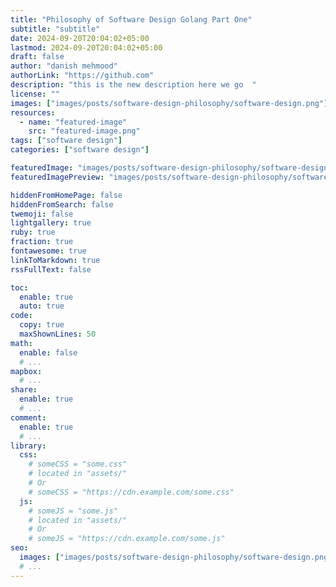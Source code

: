 ```yaml
---
title: "Philosophy of Software Design Golang Part One"
subtitle: "subtitle"
date: 2024-09-20T20:04:02+05:00
lastmod: 2024-09-20T20:04:02+05:00
draft: false
author: "danish mehmood"
authorLink: "https://github.com"
description: "this is the new description here we go  "
license: ""
images: ["images/posts/software-design-philosophy/software-design.png"]
resources:
  - name: "featured-image"
    src: "featured-image.png"
tags: ["software design"]
categories: ["software design"]

featuredImage: "images/posts/software-design-philosophy/software-design.png"
featuredImagePreview: "images/posts/software-design-philosophy/software-design.png"

hiddenFromHomePage: false
hiddenFromSearch: false
twemoji: false
lightgallery: true
ruby: true
fraction: true
fontawesome: true
linkToMarkdown: true
rssFullText: false

toc:
  enable: true
  auto: true
code:
  copy: true
  maxShownLines: 50
math:
  enable: false
  # ...
mapbox:
  # ...
share:
  enable: true
  # ...
comment:
  enable: true
  # ...
library:
  css:
    # someCSS = "some.css"
    # located in "assets/"
    # Or
    # someCSS = "https://cdn.example.com/some.css"
  js:
    # someJS = "some.js"
    # located in "assets/"
    # Or
    # someJS = "https://cdn.example.com/some.js"
seo:
  images: ["images/posts/software-design-philosophy/software-design.png"]
  # ...
---
```


<!--more-->
